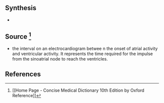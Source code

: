 ## Synthesis
- 
## Source [^1]
- the interval on an electrocardiogram betwee n the onset of atrial activity and ventricular activity. It represents the time required for the impulse from the sinoatrial node to reach the ventricles.
## References

[^1]: [[Home Page - Concise Medical Dictionary 10th Edition by Oxford Reference]]